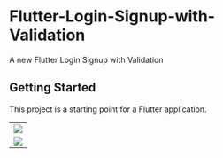 # Flutter-Login-Signup-with-Validation

A new Flutter Login Signup with Validation

## Getting Started

This project is a starting point for a Flutter application.

<div style="text-align: center">
    <table>
        <tr>
            <td style="text-align: center">
                    <img src="https://user-images.githubusercontent.com/4372065/103433804-b9ce4e00-4c1d-11eb-92e9-6ca2d3fb32da.png"/>
            </td>            
        </tr>
         <tr>
                    <td style="text-align: center">
                            <img src="https://user-images.githubusercontent.com/4372065/103433804-b9ce4e00-4c1d-11eb-92e9-6ca2d3fb32da.png"/>
                    </td>            
                </tr>
  </table>
  </div>